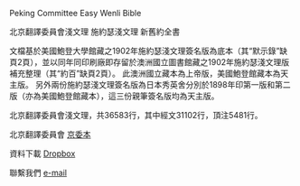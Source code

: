 Peking Committee Easy Wenli Bible

北京翻譯委員會淺文理 施約瑟淺文理 新舊約全書

文檔基於美國鮑登大學館藏之1902年施約瑟淺文理簽名版為底本（其“默示錄”缺頁2頁），並以同年同印刷廠即存留於澳洲國立圖書館藏之1902年施約瑟淺文理版補充整理（其“約百”缺頁2頁）。 此澳洲國立藏本為上帝版，美國鮑登館藏本為天主版。 另外兩份施約瑟淺文理簽名版為日本秀英舍分別於1898年印第一版和第二版（亦為美國鮑登館藏本），這三份親筆簽名版均為天主版。

北京翻譯委員會淺文理，共36583行，其中經文31102行，頂注5481行。

北京翻譯委員會 [京委本](https://pekingcommitteebible.com/)

資料下載 [Dropbox](https://www.dropbox.com/scl/fo/p7h63ryk6cajfptp60g8x/h?rlkey=rnhdvrs2y9lbpbe63dgebva4g&dl=0)

聯繫我們 [e-mail](pcewb#proton.me)
